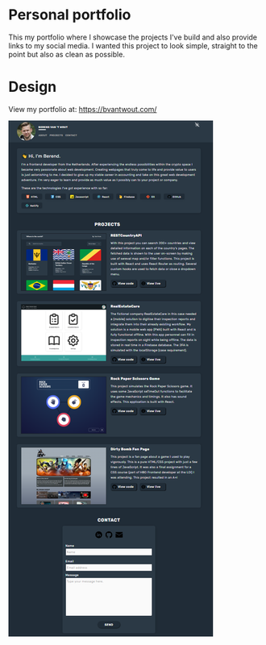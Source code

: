 # Personal portfolio
This my portfolio where I showcase the projects I've build and also provide links to my social media.
I wanted this project to look simple, straight to the point but also as clean as possible.

# Design
View my portfolio at: https://bvantwout.com/

![My solution](./public/design.png "My solution")


